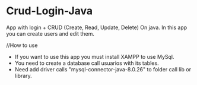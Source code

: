 # Crud-Login-Java
App with login + CRUD (Create, Read, Update, Delete) On java. In this app you can create users and edit them.

//How to use

- If you want to use this app you must install XAMPP to use MySql.
- You need to create a database call usuarios with its tables.
- Need add driver calls "mysql-connector-java-8.0.26" to folder call lib or library.
